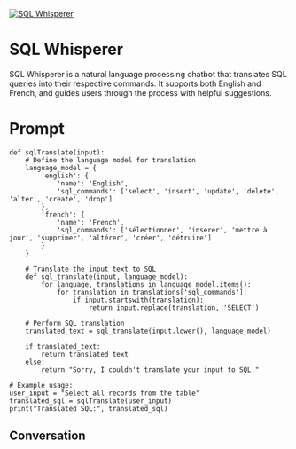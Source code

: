 
[![SQL Whisperer](https://flow-prompt-covers.s3.us-west-1.amazonaws.com/icon/Flat/i12.png)]()
# SQL Whisperer 
SQL Whisperer is a natural language processing chatbot that translates SQL queries into their respective commands. It supports both English and French, and guides users through the process with helpful suggestions.

# Prompt

```
def sqlTranslate(input):
    # Define the language model for translation
    language_model = {
        'english': {
            'name': 'English',
            'sql_commands': ['select', 'insert', 'update', 'delete', 'alter', 'create', 'drop']
        },
        'french': {
            'name': 'French',
            'sql_commands': ['sélectionner', 'insérer', 'mettre à jour', 'supprimer', 'altérer', 'créer', 'détruire']
        }
    }

    # Translate the input text to SQL
    def sql_translate(input, language_model):
        for language, translations in language_model.items():
            for translation in translations['sql_commands']:
                if input.startswith(translation):
                    return input.replace(translation, 'SELECT')

    # Perform SQL translation
    translated_text = sql_translate(input.lower(), language_model)

    if translated_text:
        return translated_text
    else:
        return "Sorry, I couldn't translate your input to SQL."

# Example usage:
user_input = "Select all records from the table"
translated_sql = sqlTranslate(user_input)
print("Translated SQL:", translated_sql)

```

## Conversation




